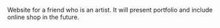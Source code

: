 Website for a friend who is an artist. 
It will present portfolio and include online shop in the future.
